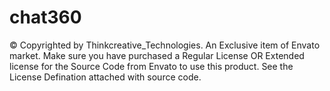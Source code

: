 # chat360

© Copyrighted by Thinkcreative_Technologies. An Exclusive item of Envato market. Make sure you have purchased a Regular License OR Extended license for the Source Code from Envato to use this product. See the License Defination attached with source code.
